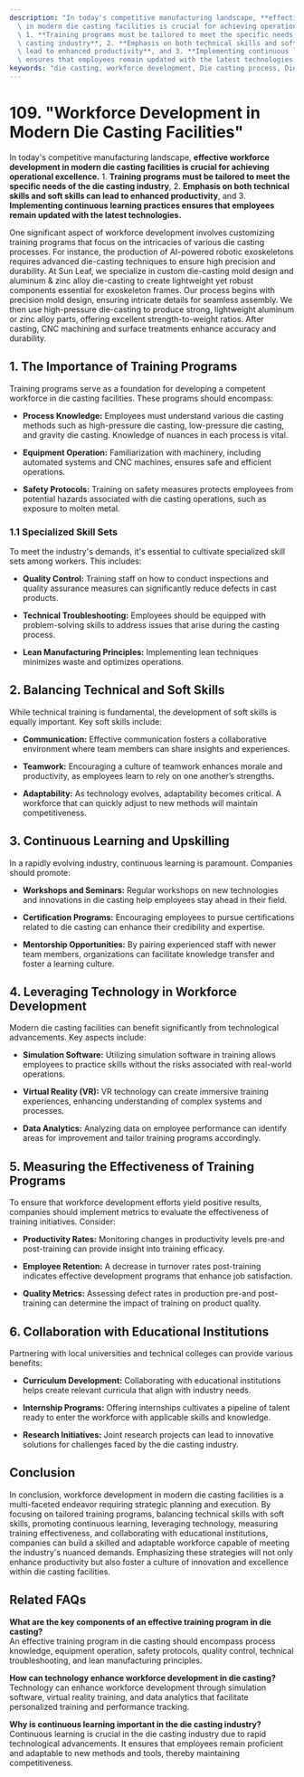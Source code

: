 ```yaml
---
description: "In today's competitive manufacturing landscape, **effective workforce development\
  \ in modern die casting facilities is crucial for achieving operational excellence.**\
  \ 1. **Training programs must be tailored to meet the specific needs of the die\
  \ casting industry**, 2. **Emphasis on both technical skills and soft skills can\
  \ lead to enhanced productivity**, and 3. **Implementing continuous learning practices\
  \ ensures that employees remain updated with the latest technologies.** "
keywords: "die casting, workforce development, Die casting process, Die-cast aluminum"
---
```

# 109. "Workforce Development in Modern Die Casting Facilities"

In today's competitive manufacturing landscape, **effective workforce development in modern die casting facilities is crucial for achieving operational excellence.** 1. **Training programs must be tailored to meet the specific needs of the die casting industry**, 2. **Emphasis on both technical skills and soft skills can lead to enhanced productivity**, and 3. **Implementing continuous learning practices ensures that employees remain updated with the latest technologies.** 

One significant aspect of workforce development involves customizing training programs that focus on the intricacies of various die casting processes. For instance, the production of AI-powered robotic exoskeletons requires advanced die-casting techniques to ensure high precision and durability. At Sun Leaf, we specialize in custom die-casting mold design and aluminum & zinc alloy die-casting to create lightweight yet robust components essential for exoskeleton frames. Our process begins with precision mold design, ensuring intricate details for seamless assembly. We then use high-pressure die-casting to produce strong, lightweight aluminum or zinc alloy parts, offering excellent strength-to-weight ratios. After casting, CNC machining and surface treatments enhance accuracy and durability.

## **1. The Importance of Training Programs**

Training programs serve as a foundation for developing a competent workforce in die casting facilities. These programs should encompass:

- **Process Knowledge:** Employees must understand various die casting methods such as high-pressure die casting, low-pressure die casting, and gravity die casting. Knowledge of nuances in each process is vital.
  
- **Equipment Operation:** Familiarization with machinery, including automated systems and CNC machines, ensures safe and efficient operations.

- **Safety Protocols:** Training on safety measures protects employees from potential hazards associated with die casting operations, such as exposure to molten metal.

### **1.1 Specialized Skill Sets**

To meet the industry's demands, it's essential to cultivate specialized skill sets among workers. This includes:

- **Quality Control:** Training staff on how to conduct inspections and quality assurance measures can significantly reduce defects in cast products.

- **Technical Troubleshooting:** Employees should be equipped with problem-solving skills to address issues that arise during the casting process.

- **Lean Manufacturing Principles:** Implementing lean techniques minimizes waste and optimizes operations.

## **2. Balancing Technical and Soft Skills**

While technical training is fundamental, the development of soft skills is equally important. Key soft skills include:

- **Communication:** Effective communication fosters a collaborative environment where team members can share insights and experiences.

- **Teamwork:** Encouraging a culture of teamwork enhances morale and productivity, as employees learn to rely on one another’s strengths.

- **Adaptability:** As technology evolves, adaptability becomes critical. A workforce that can quickly adjust to new methods will maintain competitiveness.

## **3. Continuous Learning and Upskilling**

In a rapidly evolving industry, continuous learning is paramount. Companies should promote:

- **Workshops and Seminars:** Regular workshops on new technologies and innovations in die casting help employees stay ahead in their field.

- **Certification Programs:** Encouraging employees to pursue certifications related to die casting can enhance their credibility and expertise.

- **Mentorship Opportunities:** By pairing experienced staff with newer team members, organizations can facilitate knowledge transfer and foster a learning culture.

## **4. Leveraging Technology in Workforce Development**

Modern die casting facilities can benefit significantly from technological advancements. Key aspects include:

- **Simulation Software:** Utilizing simulation software in training allows employees to practice skills without the risks associated with real-world operations.

- **Virtual Reality (VR):** VR technology can create immersive training experiences, enhancing understanding of complex systems and processes.

- **Data Analytics:** Analyzing data on employee performance can identify areas for improvement and tailor training programs accordingly.

## **5. Measuring the Effectiveness of Training Programs**

To ensure that workforce development efforts yield positive results, companies should implement metrics to evaluate the effectiveness of training initiatives. Consider:

- **Productivity Rates:** Monitoring changes in productivity levels pre-and post-training can provide insight into training efficacy.

- **Employee Retention:** A decrease in turnover rates post-training indicates effective development programs that enhance job satisfaction.

- **Quality Metrics:** Assessing defect rates in production pre-and post-training can determine the impact of training on product quality.

## **6. Collaboration with Educational Institutions**

Partnering with local universities and technical colleges can provide various benefits:

- **Curriculum Development:** Collaborating with educational institutions helps create relevant curricula that align with industry needs.

- **Internship Programs:** Offering internships cultivates a pipeline of talent ready to enter the workforce with applicable skills and knowledge.

- **Research Initiatives:** Joint research projects can lead to innovative solutions for challenges faced by the die casting industry.

## **Conclusion**

In conclusion, workforce development in modern die casting facilities is a multi-faceted endeavor requiring strategic planning and execution. By focusing on tailored training programs, balancing technical skills with soft skills, promoting continuous learning, leveraging technology, measuring training effectiveness, and collaborating with educational institutions, companies can build a skilled and adaptable workforce capable of meeting the industry's nuanced demands. Emphasizing these strategies will not only enhance productivity but also foster a culture of innovation and excellence within die casting facilities.

## Related FAQs

**What are the key components of an effective training program in die casting?**  
An effective training program in die casting should encompass process knowledge, equipment operation, safety protocols, quality control, technical troubleshooting, and lean manufacturing principles.

**How can technology enhance workforce development in die casting?**  
Technology can enhance workforce development through simulation software, virtual reality training, and data analytics that facilitate personalized training and performance tracking.

**Why is continuous learning important in the die casting industry?**  
Continuous learning is crucial in the die casting industry due to rapid technological advancements. It ensures that employees remain proficient and adaptable to new methods and tools, thereby maintaining competitiveness.
